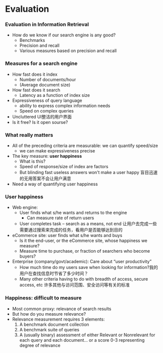 # Evaluation

### Evaluation in Information Retrieval
- How do we know if our search engine is any good?
    - Benchmarks
    - Precision and recall
    - Various measures based on precision and recall

### Measures for a search engine
- How fast does it index
    - Number of documents/hour
    - (Average document size)
- How fast does it search
    - Latency as a function of index size
- Expressiveness of query language
    - ability to express complex information needs
    - Speed on complex queries
- Uncluttered UI整洁的用户界面
- Is it free? Is it open sourse?

### What really matters
- All of the preceding criteria are measurable: we can quantify speed/size
    - we can make expressiveness precise
- The key measure: **user happiness**
    - What is this?
    - Speed of response/size of index are factors
    - But blinding fast useless answers won't make a user happy 盲目迅速的无用答案不会让用户满意
- Need a way of quantifying user happiness

### User happiness
- Web engine:
    - User finds what s/he wants and returns to the engine
        - Can measure rate of return users
    - User completes task – search as a means, not end 让用户去完成一些需要通过搜索来完成的任务，看用户是否能够达到目的
- eCommerce site: user finds what s/he wants and buys
    - Is it the end-user, or the eCommerce site, whose happiness we measure?
    - Measure time to purchase, or fraction of searchers who become buyers?
- Enterprise (company/govt/academic): Care about “user productivity”
    - How much time do my users save when looking for information?我的用户在查找信息时节省了多少时间？
    - Many other criteria having to do with breadth of access, secure access, etc 许多其他与访问范围、安全访问等有关的标准

### Happiness: difficult to measure
- Most common proxy: relevance of search results
- But how do you measure relevance?
- Relevance measurement requires 3 elements:
    1. A benchmark document collection
    2. A benchmark suite of queries
    3. A (usually binary) assessment of either Relevant or Nonrelevant for each query and each document… or a score 0-3 representing degree of relevance

